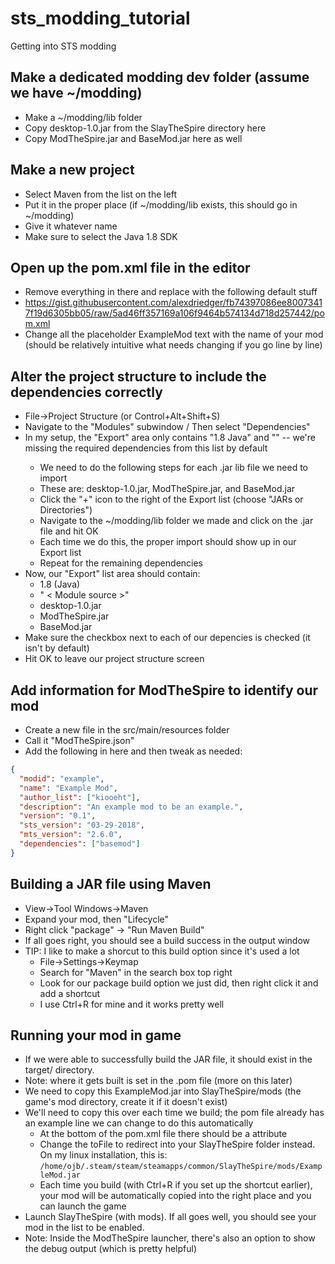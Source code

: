 # sts_modding_tutorial
Getting into STS modding

## Make a dedicated modding dev folder (assume we have ~/modding)
  - Make a ~/modding/lib folder
  - Copy desktop-1.0.jar from the SlayTheSpire directory here
  - Copy ModTheSpire.jar and BaseMod.jar here as well

## Make a new project 
  - Select Maven from the list on the left
  - Put it in the proper place (if ~/modding/lib exists, this should go in ~/modding)
  - Give it whatever name
  - Make sure to select the Java 1.8 SDK

## Open up the pom.xml file in the editor
  - Remove everything in there and replace with the following default stuff
  - https://gist.githubusercontent.com/alexdriedger/fb74397086ee80073417f19d6305bb05/raw/5ad46ff357169a106f9464b574134d718d257442/pom.xml
  - Change all the placeholder ExampleMod text with the name of your mod (should be relatively intuitive what needs changing if you go line by line)

## Alter the project structure to include the dependencies correctly
  - File->Project Structure (or Control+Alt+Shift+S)
  - Navigate to the "Modules" subwindow / Then select "Dependencies"
  - In my setup, the "Export" area only contains "1.8 Java" and "<Module Source>" -- we're missing the required dependencies from this list by default
      * We need to do the following steps for each .jar lib file we need to import
      * These are: desktop-1.0.jar, ModTheSpire.jar, and BaseMod.jar
      * Click the "+" icon to the right of the Export list (choose "JARs or Directories")
      * Navigate to the ~/modding/lib folder we made and click on the .jar file and hit OK
      * Each time we do this, the proper import should show up in our Export list
      * Repeat for the remaining dependencies
  - Now, our "Export" list area should contain:
      * 1.8 (Java)
      * " < Module source >"
      * desktop-1.0.jar
      * ModTheSpire.jar
      * BaseMod.jar
  - Make sure the checkbox next to each of our depencies is checked (it isn't by default)
  - Hit OK to leave our project structure screen

## Add information for ModTheSpire to identify our mod
  - Create a new file in the src/main/resources folder
  - Call it "ModTheSpire.json"
  - Add the following in here and then tweak as needed:
```json 
{
  "modid": "example",
  "name": "Example Mod",
  "author_list": ["kiooeht"],
  "description": "An example mod to be an example.",
  "version": "0.1",
  "sts_version": "03-29-2018",
  "mts_version": "2.6.0",
  "dependencies": ["basemod"]
}
```

## Building a JAR file using Maven
  - View->Tool Windows->Maven
  - Expand your mod, then "Lifecycle"
  - Right click "package" -> "Run Maven Build"
  - If all goes right, you should see a build success in the output window
  - TIP: I like to make a shorcut to this build option since it's used a lot
    * File->Settings->Keymap
    * Search for "Maven" in the search box top right
    * Look for our package build option we just did, then right click it and add a shortcut
    * I use Ctrl+R for mine and it works pretty well
    
    
## Running your mod in game
  - If we were able to successfully build the JAR file, it should exist in the target/ directory.
  - Note: where it gets built is set in the .pom file (more on this later)
  - We need to copy this ExampleMod.jar into SlayTheSpire/mods (the game's mod directory, create it if it doesn't exist)
  - We'll need to copy this over each time we build; the pom file already has an example line we can change to do this automatically
    * At the bottom of the pom.xml file there should be a <copy> attribute
    * Change the toFile to redirect into your SlayTheSpire folder instead. On my linux installation, this is: `/home/ojb/.steam/steam/steamapps/common/SlayTheSpire/mods/ExampleMod.jar`
    * Each time you build (with Ctrl+R if you set up the shortcut earlier), your mod will be automatically copied into the right place and you can launch the game
  - Launch SlayTheSpire (with mods). If all goes well, you should see your mod in the list to be enabled.
  - Note: Inside the ModTheSpire launcher, there's also an option to show the debug output (which is pretty helpful)


